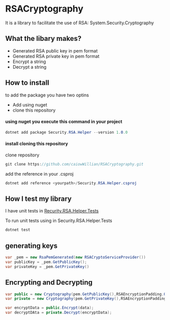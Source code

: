 # RSACryptography
It is a library to facilitate the use of RSA: System.Security.Cryptography

## What the libary makes?
- Generated RSA public key in pem format
- Generated RSA private key in pem format
- Encrypt a string
- Decrypt a string

## How to install
to add the package you have two optins

- Add using nuget
- clone this repository

#### using nuget you execute this command in your project
```c#
dotnet add package Security.RSA.Helper --version 1.0.0
```

#### install cloning this repository
clone repository
```c#
git clone https://github.com/caiowWillian/RSACryptography.git
```
add the reference in your .csproj
```c#
dotnet add reference <yourpath>/Security.RSA.Helper.csproj
```

## How I test my library
I have unit tests in <a href="https://github.com/caiowWillian/RSACryptography/tree/main/Security.RSA.Helper.Tests">Recurity.RSA.Helper.Tests</a>

To run unit tests using in Security.RSA.Helper.Tests
```c#
dotnet test
```

## generating keys
```c#
var _pem = new RsaPemGenerated(new RSACryptoServiceProvider())
var publicKey = _pem.GetPublicKey();
var privateKey = _pem.GetPrivateKey()
```
## Encrypting and Decrypting
```c#
var public = new Cryptography(pem.GetPublicKey(),RSAEncryptionPadding.OaepSHA256);
var private = new Cryptography(pem.GetPrivateKey(),RSAEncryptionPadding.OaepSHA256);

var encryptData = public.Encrypt(data);
var decryptDAta = private.Decrypt(encryptData);
```
